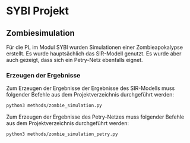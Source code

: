 # SYBI Projekt

## Zombiesimulation

Für die PL im Modul SYBI wurden Simulationen einer Zombieapokalypse erstellt.
Es wurde hauptsächlich das SIR-Modell genutzt. Es wurde aber auch gezeigt,
dass sich ein Petry-Netz ebenfalls eignet.

### Erzeugen der Ergebnisse

Zum Erzeugen der Ergebnisse der Ergebnisse des SIR-Modells muss folgender Befehle aus dem
Projektverzeichnis durchgeführt werden:

```sh
python3 methods/zombie_simulation.py
```

Zum Erzeugen der Ergebnisse des Petry-Netzes muss folgender Befehle aus dem
Projektverzeichnis durchgeführt werden:

```sh
python3 methods/zombie_simulation_petry.py
```

